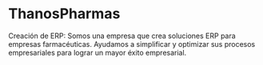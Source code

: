 # ThanosPharmas
Creación de ERP: Somos una empresa que crea soluciones ERP para empresas farmacéuticas. Ayudamos a simplificar y optimizar sus procesos empresariales para lograr un mayor éxito empresarial.
